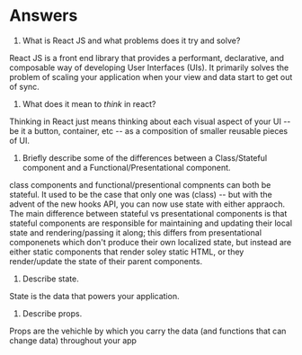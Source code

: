 # Answers

1.  What is React JS and what problems does it try and solve?

React JS is a front end library that provides a performant, declarative, and composable way of developing User Interfaces (UIs). It primarily solves the problem of scaling your application when your view and data start to get out of sync.

1.  What does it mean to _think_ in react?

Thinking in React just means thinking about each visual aspect of your UI -- be it a button, container, etc -- as a composition of smaller reusable pieces of UI.

1.  Briefly describe some of the differences between a Class/Stateful component and a Functional/Presentational component.

class components and functional/presentional compnents can both be stateful. It used to be the case that only one was (class) -- but with the advent of the new hooks API, you can now use state with either appraoch. The main difference between stateful vs presentational components is that stateful components are responsible for maintaining and updating their local state and rendering/passing it along; this differs from presentational componenets which don't produce their own localized state, but instead are either static components that render soley static HTML, or they render/update the state of their parent components.

1.  Describe state.

State is the data that powers your application.

1.  Describe props.

Props are the vehichle by which you carry the data (and functions that can change data) throughout your app